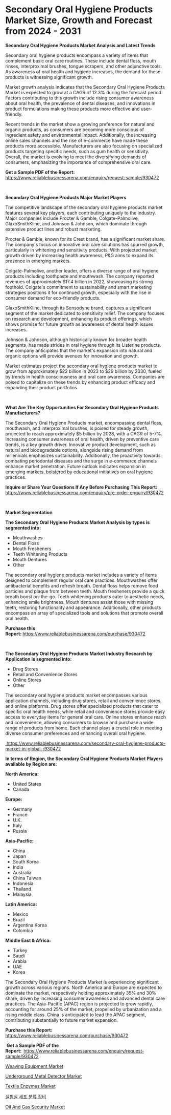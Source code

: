<p><h1>Secondary Oral Hygiene Products Market Size, Growth and Forecast from 2024 - 2031</h1></p><p><strong>Secondary Oral Hygiene Products Market Analysis and Latest Trends</strong></p>
<p><p>Secondary oral hygiene products encompass a variety of items that complement basic oral care routines. These include dental floss, mouth rinses, interproximal brushes, tongue scrapers, and other adjunctive tools. As awareness of oral health and hygiene increases, the demand for these products is witnessing significant growth.</p><p>Market growth analysis indicates that the Secondary Oral Hygiene Products Market is expected to grow at a CAGR of 12.3% during the forecast period. Factors contributing to this growth include rising consumer awareness about oral health, the prevalence of dental diseases, and innovations in product formulations making these products more effective and user-friendly.</p><p>Recent trends in the market show a growing preference for natural and organic products, as consumers are becoming more conscious of ingredient safety and environmental impact. Additionally, the increasing online sales channels and the rise of e-commerce have made these products more accessible. Manufacturers are also focusing on specialized products targeting specific needs, such as gum health or sensitivity. Overall, the market is evolving to meet the diversifying demands of consumers, emphasizing the importance of comprehensive oral care.</p></p>
<p><strong>Get a Sample PDF of the Report:&nbsp;</strong> <a href="https://www.reliablebusinessarena.com/enquiry/request-sample/930472">https://www.reliablebusinessarena.com/enquiry/request-sample/930472</a></p>
<p>&nbsp;</p>
<p><strong>Secondary Oral Hygiene Products Major Market Players</strong></p>
<p><p>The competitive landscape of the secondary oral hygiene products market features several key players, each contributing uniquely to the industry. Major companies include Procter & Gamble, Colgate-Palmolive, GlaxoSmithKline, and Johnson & Johnson, which dominate through extensive product lines and robust marketing.</p><p>Procter & Gamble, known for its Crest brand, has a significant market share. The company's focus on innovative oral care solutions has spurred growth, particularly in whitening and sensitivity products. With projected market growth driven by increasing health awareness, P&G aims to expand its presence in emerging markets.</p><p>Colgate-Palmolive, another leader, offers a diverse range of oral hygiene products including toothpaste and mouthwash. The company reported revenues of approximately $17.4 billion in 2022, showcasing its strong foothold. Colgate's commitment to sustainability and smart marketing strategies positions it for continued growth, especially with the rise in consumer demand for eco-friendly products.</p><p>GlaxoSmithKline, through its Sensodyne brand, captures a significant segment of the market dedicated to sensitivity relief. The company focuses on research and development, enhancing its product offerings, which shows promise for future growth as awareness of dental health issues increases.</p><p>Johnson & Johnson, although historically known for broader health segments, has made strides in oral hygiene through its Listerine products. The company anticipates that the market's expansion into natural and organic options will provide avenues for innovation and growth.</p><p>Market estimates project the secondary oral hygiene products market to grow from approximately $22 billion in 2023 to $29 billion by 2030, fueled by trends in health consciousness and oral care awareness. Companies are poised to capitalize on these trends by enhancing product efficacy and expanding their product portfolios.</p></p>
<p>&nbsp;</p>
<p><strong>What Are The Key Opportunities For Secondary Oral Hygiene Products Manufacturers?</strong></p>
<p><p>The Secondary Oral Hygiene Products market, encompassing dental floss, mouthwash, and interproximal brushes, is poised for steady growth, projected to reach approximately $5 billion by 2028, with a CAGR of 5-7%. Increasing consumer awareness of oral health, driven by preventive care trends, is a key growth driver. Innovative product development, such as natural and biodegradable options, alongside rising demand from millennials emphasizes sustainability. Additionally, the proactivity towards combating periodontal diseases and the surge in e-commerce channels enhance market penetration. Future outlook indicates expansion in emerging markets, bolstered by educational initiatives on oral hygiene practices.</p></p>
<p><strong>Inquire or Share Your Questions If Any Before Purchasing This Report:</strong> <a href="https://www.reliablebusinessarena.com/enquiry/pre-order-enquiry/930472">https://www.reliablebusinessarena.com/enquiry/pre-order-enquiry/930472</a></p>
<p>&nbsp;</p>
<p><strong>Market Segmentation</strong></p>
<p><strong>The Secondary Oral Hygiene Products Market Analysis by types is segmented into:</strong></p>
<p><ul><li>Mouthwashes</li><li>Dental Floss</li><li>Mouth Fresheners</li><li>Teeth Whitening Products</li><li>Mouth Dentures</li><li>Other</li></ul></p>
<p><p>The secondary oral hygiene products market includes a variety of items designed to complement regular oral care practices. Mouthwashes offer antibacterial benefits and refresh breath. Dental floss helps remove food particles and plaque from between teeth. Mouth fresheners provide a quick breath boost on-the-go. Teeth whitening products cater to aesthetic needs, enhancing smile brightness. Mouth dentures assist those with missing teeth, restoring functionality and appearance. Additionally, other products encompass an array of specialized tools and solutions that promote overall oral health.</p></p>
<p><strong>Purchase this Report:&nbsp;</strong><a href="https://www.reliablebusinessarena.com/purchase/930472">https://www.reliablebusinessarena.com/purchase/930472</a></p>
<p>&nbsp;</p>
<p><strong>The Secondary Oral Hygiene Products Market Industry Research by Application is segmented into:</strong></p>
<p><ul><li>Drug Stores</li><li>Retail and Convenience Stores</li><li>Online Stores</li><li>Other</li></ul></p>
<p><p>The secondary oral hygiene products market encompasses various application channels, including drug stores, retail and convenience stores, and online platforms. Drug stores offer specialized products that cater to specific oral health needs, while retail and convenience stores provide easy access to everyday items for general oral care. Online stores enhance reach and convenience, allowing consumers to browse and purchase a wide range of products from home. Each channel plays a crucial role in meeting diverse consumer preferences and enhancing overall oral hygiene.</p></p>
<p><a href="https://www.reliablebusinessarena.com/secondary-oral-hygiene-products-market-in-global-r930472">&nbsp;https://www.reliablebusinessarena.com/secondary-oral-hygiene-products-market-in-global-r930472</a></p>
<p><strong>In terms of Region, the Secondary Oral Hygiene Products Market Players available by Region are:</strong></p>
<p>
    <p> <strong> North America: </strong>
        <ul>
            <li>United States</li>
            <li>Canada</li>
        </ul>
        </p> 
    <p> <strong> Europe: </strong>
        <ul>
            <li>Germany</li>
            <li>France</li>
            <li>U.K.</li>
            <li>Italy</li>
            <li>Russia</li>
        </ul>
        </p> 
    <p> <strong> Asia-Pacific: </strong>
        <ul>
            <li>China</li>
            <li>Japan</li>
            <li>South Korea</li>
            <li>India</li>
            <li>Australia</li>
            <li>China Taiwan</li>
            <li>Indonesia</li>
            <li>Thailand</li>
            <li>Malaysia</li>
        </ul>
        </p> 
    <p> <strong> Latin America: </strong>
        <ul>
            <li>Mexico</li>
            <li>Brazil</li>
            <li>Argentina Korea</li>
            <li>Colombia</li>
        </ul>
        </p> 
    <p> <strong> Middle East & Africa: </strong>
        <ul>
            <li>Turkey</li>
            <li>Saudi</li>
            <li>Arabia</li>
            <li>UAE</li>
            <li>Korea</li>
        </ul>
    </p>
    </p>
<p><p>The Secondary Oral Hygiene Products Market is experiencing significant growth across various regions. North America and Europe are expected to dominate the market, respectively holding approximately 35% and 30% share, driven by increasing consumer awareness and advanced dental care practices. The Asia-Pacific (APAC) region is projected to grow rapidly, accounting for around 25% of the market, propelled by urbanization and a rising middle class. China is anticipated to lead the APAC segment, contributing substantially to future market expansion.</p></p>
<p><strong>Purchase this Report: </strong><a href="https://www.reliablebusinessarena.com/purchase/930472">https://www.reliablebusinessarena.com/purchase/930472</a></p>
<p>&nbsp;<strong>Get a Sample PDF of the Report:&nbsp;&nbsp;</strong><a href="https://www.reliablebusinessarena.com/enquiry/request-sample/930472">https://www.reliablebusinessarena.com/enquiry/request-sample/930472</a></p>
<p><strong></strong></p>
<p><p><a href="https://medium.com/@garyshaw626/weaving-equipment-market-outlook-and-forecast-from-2024-to-2031-ef0bfe9751de">Weaving Equipment Market</a></p><p><a href="https://medium.com/@alexander.murray3455/the-underground-metal-detector-market-report-analyzes-important-operational-and-performance-data-f0f2eddd8367">Underground Metal Detector Market</a></p><p><a href="https://issuu.com/reportprime-2/docs/textile-enzymes-market-size-2030.pp_dde4f2fcbe93dc">Textile Enzymes Market</a></p><p><a href="https://medium.com/@gabrielblanda5656/%EC%84%B8%EA%B3%84-laboratory-cell-sorting-equipment-market-%EC%9D%80-2024%EC%97%90%EC%84%9C-2031%EB%A1%9C-%EC%97%B0%ED%8F%89%EA%B7%A0-%EC%A6%9D%EA%B0%80%EC%9C%A8%EC%9D%84-%EB%B3%B4%EC%9D%BC-%EA%B2%83%EC%9C%BC%EB%A1%9C-%EC%98%88%EC%83%81%EB%90%A9%EB%8B%88%EB%8B%A4-81fde2a83e69">실험실 세포 분류 장비</a></p><p><a href="https://issuu.com/reportprime-2/docs/oil-and-gas-security-market-size-20_f189882922d907">Oil And Gas Security Market</a></p></p>
